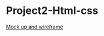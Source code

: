 # Project2-Html-css

[Mock up and wireframe](https://miro.com/app/board/uXjVPIIZzA0=/?share_link_id=773476897522)
